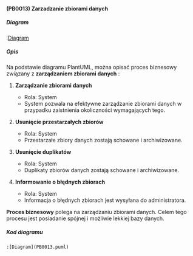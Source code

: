 #### (PB0013) Zarzadzanie zbiorami danych

##### Diagram

:[Diagram](PB0013.puml)


##### Opis

Na podstawie diagramu PlantUML, można opisać proces biznesowy związany z **zarządzaniem zbiorami danych** :

1. **Zarządzanie zbiorami danych**
   - Rola: System
   - System pozwala na efektywne zarządzanie zbiorami danych w przypadku zaistnienia okoliczności wymagających tego. 

2. **Usunięcie przestarzałych zbiorów**
   - Rola: System
   - Przestarzałe zbiory danych zostają schowane i archiwizowane.

3. **Usunięcie duplikatów**
   - Rola: System
   - Duplikaty zbiorów danych zostają schowane i archiwizowane.

4. **Informowanie o błędnych zbiorach**
   - Rola: System
   - Informacja o błędnych zbiorach jest wysyłana do administratora.

**Proces biznesowy**  polega na zarządzaniu zbiorami danych. Celem tego procesu jest posiadanie spójnej i możliwie lekkiej bazy danych.

##### Kod diagramu
```
:[Diagram](PB0013.puml)
```
